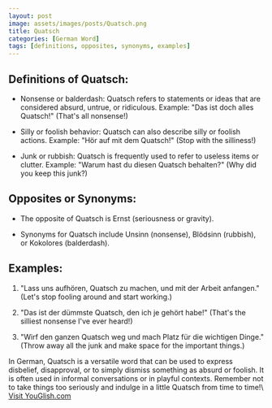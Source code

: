 ```yaml
---
layout: post
image: assets/images/posts/Quatsch.png
title: Quatsch
categories: [German Word]
tags: [definitions, opposites, synonyms, examples]
---
```


## Definitions of Quatsch:

- Nonsense or balderdash: Quatsch refers to statements or ideas that are considered absurd, untrue, or ridiculous. Example: "Das ist doch alles Quatsch!" (That's all nonsense!)

- Silly or foolish behavior: Quatsch can also describe silly or foolish actions. Example: "Hör auf mit dem Quatsch!" (Stop with the silliness!)

- Junk or rubbish: Quatsch is frequently used to refer to useless items or clutter. Example: "Warum hast du diesen Quatsch behalten?" (Why did you keep this junk?)

## Opposites or Synonyms:

- The opposite of Quatsch is Ernst (seriousness or gravity). 

- Synonyms for Quatsch include Unsinn (nonsense), Blödsinn (rubbish), or Kokolores (balderdash).

## Examples:

1. "Lass uns aufhören, Quatsch zu machen, und mit der Arbeit anfangen." (Let's stop fooling around and start working.)

2. "Das ist der dümmste Quatsch, den ich je gehört habe!" (That's the silliest nonsense I've ever heard!)

3. "Wirf den ganzen Quatsch weg und mach Platz für die wichtigen Dinge." (Throw away all the junk and make space for the important things.)

In German, Quatsch is a versatile word that can be used to express disbelief, disapproval, or to simply dismiss something as absurd or foolish. It is often used in informal conversations or in playful contexts. Remember not to take things too seriously and indulge in a little Quatsch from time to time!\ <a id="yg-widget-0" class="youglish-widget" data-query="Quatsch" data-lang="german" data-components="8412" data-auto-start="0" data-bkg-color="theme_light" data-title="How%20to%20pronounce%20Quatsch%20in%20German"  rel="nofollow" href="https://youglish.com">Visit YouGlish.com</a><script async src="https://youglish.com/public/emb/widget.js" charset="utf-8"></script>